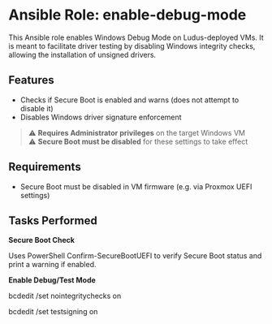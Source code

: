 # Ansible Role: enable-debug-mode

This Ansible role enables Windows Debug Mode on Ludus-deployed VMs. It is meant to facilitate driver testing by disabling Windows integrity checks, allowing the installation of unsigned drivers.

## Features

- Checks if Secure Boot is enabled and warns (does not attempt to disable it)
- Disables Windows driver signature enforcement

> ⚠️ **Requires Administrator privileges** on the target Windows VM  
> ⚠️ **Secure Boot must be disabled** for these settings to take effect

## Requirements

- Secure Boot must be disabled in VM firmware (e.g. via Proxmox UEFI settings)

## Tasks Performed
**Secure Boot Check**

Uses PowerShell Confirm-SecureBootUEFI to verify Secure Boot status and print a warning if enabled.

**Enable Debug/Test Mode** 

bcdedit /set nointegritychecks on

bcdedit /set testsigning on
